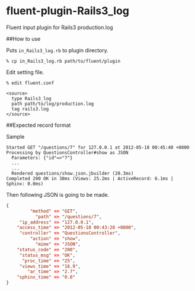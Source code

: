 fluent-plugin-Rails3_log
=========================

Fluent input plugin for Rails3 production.log


##How to use

Puts `in_Rails3_log.rb` to plugin directory.

```shell
% cp in_Rails3_log.rb path/to/fluent/plugin
```

Edit setting file.

```shell
% edit fluent.conf
```

```
<source>
  type Rails3_log
  path path/to/log/production.log
  tag rails3.log
</source>
```

##Expected record format

Sample

```
Started GET "/questions/7" for 127.0.0.1 at 2012-05-18 00:45:40 +0800
Processing by QuestionsController#show as JSON
  Parameters: {"id"=>"7"}
  ...
  ...
  Rendered questions/show.json.jbuilder (20.3ms)
Completed 200 OK in 38ms (Views: 25.2ms | ActiveRecord: 6.1ms | Sphinx: 0.0ms)
```

Then following JSON is going to be made.

```json
{
         "method" => "GET",
           "path" => "/questions/7",
     "ip_address" => "127.0.0.1",
    "access_time" => "2012-05-18 00:43:28 +0800",
     "controller" => "QuestionsController",
         "action" => "show",
           "mime" => "JSON",
    "status_code" => "200",
     "status_msg" => "OK",
      "proc_time" => "25",
     "views_time" => "16.9",
        "ar_time" => "2.7",
    "sphinx_time" => "0.0"
}
```
 